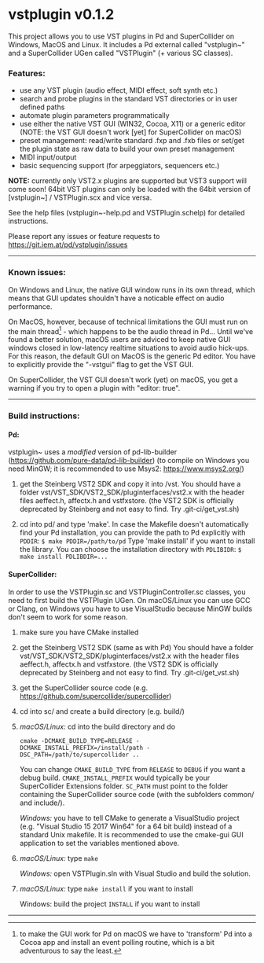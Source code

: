 vstplugin v0.1.2
================

This project allows you to use VST plugins in Pd and SuperCollider on Windows, MacOS and Linux.
It includes a Pd external called "vstplugin~" and a SuperCollider UGen called "VSTPlugin" (+ various SC classes).

### Features:

* use any VST plugin (audio effect, MIDI effect, soft synth etc.)
* search and probe plugins in the standard VST directories or in user defined paths
* automate plugin parameters programmatically
* use either the native VST GUI (WIN32, Cocoa, X11) or a generic editor
  (NOTE: the VST GUI doesn't work [yet] for SuperCollider on macOS)
* preset management: read/write standard .fxp and .fxb files or
  set/get the plugin state as raw data to build your own preset management
* MIDI input/output
* basic sequencing support (for arpeggiators, sequencers etc.)


**NOTE:** currently only VST2.x plugins are supported but VST3 support will come soon!
64bit VST plugins can only be loaded with the 64bit version of [vstplugin~] / VSTPlugin.scx and vice versa.

See the help files (vstplugin~-help.pd and VSTPlugin.schelp) for detailed instructions.

Please report any issues or feature requests to https://git.iem.at/pd/vstplugin/issues

---

### Known issues:

On Windows and Linux, the native GUI window runs in its own thread, which means
that GUI updates shouldn't have a noticable effect on audio performance.

On MacOS, however, because of technical limitations the GUI must run on
the main thread[^1] - which happens to be the audio thread in Pd...
Until we've found a better solution, macOS users are adviced to keep native GUI
windows closed in low-latency realtime situations to avoid audio hick-ups.
For this reason, the default GUI on MacOS is the generic Pd editor.
You have to explicitly provide the "-vstgui" flag to get the VST GUI.

On SuperCollider, the VST GUI doesn't work (yet) on macOS, you get a warning if you try
to open a plugin with "editor: true".

[^1]: to make the GUI work for Pd on macOS we have to 'transform' Pd into a Cocoa app
and install an event polling routine, which is a bit adventurous to say the least.

---

### Build instructions:

#### Pd:

vstplugin~ uses a *modified* version of pd-lib-builder (https://github.com/pure-data/pd-lib-builder)
(to compile on Windows you need MinGW; it is recommended to use Msys2: https://www.msys2.org/)

1) 	get the Steinberg VST2 SDK and copy it into /vst.
	You should have a folder vst/VST_SDK/VST2_SDK/pluginterfaces/vst2.x	with the header files aeffect.h, affectx.h and vstfxstore.
	(the VST2 SDK is officially deprecated by Steinberg and not easy to find. Try .git-ci/get_vst.sh)

2) 	cd into pd/ and type 'make'. In case the Makefile doesn't automatically find your Pd installation, you can provide the path to Pd explicitly with `PDDIR`:
	`$ make PDDIR=/path/to/pd`
	Type 'make install' if you want to install the library. You can choose the installation directory with `PDLIBIDR`:
	`$ make install PDLIBDIR=...`

#### SuperCollider:

In order to use the VSTPlugin.sc and VSTPluginController.sc classes, you need to first build the VSTPlugin UGen.
On macOS/Linux you can use GCC or Clang, on Windows you have to use VisualStudio because MinGW builds don't seem to work for some reason.

1) 	make sure you have CMake installed
2) 	get the Steinberg VST2 SDK (same as with Pd)
    You should have a folder vst/VST_SDK/VST2_SDK/pluginterfaces/vst2.x	with the header files aeffect.h, affectx.h and vstfxstore.
	(the VST2 SDK is officially deprecated by Steinberg and not easy to find. Try .git-ci/get_vst.sh)
3) 	get the SuperCollider source code (e.g. https://github.com/supercollider/supercollider)
4) 	cd into sc/ and create a build directory (e.g. build/)
5) 	*macOS/Linux:* cd into the build directory and do

	`cmake -DCMAKE_BUILD_TYPE=RELEASE -DCMAKE_INSTALL_PREFIX=/install/path -DSC_PATH=/path/to/supercollider ..`

	You can change `CMAKE_BUILD_TYPE` from `RELEASE` to `DEBUG` if you want a debug build.
	`CMAKE_INSTALL_PREFIX` would typically be your SuperCollider Extensions folder.
	`SC_PATH` must point to the folder containing the SuperCollider source code (with the subfolders common/ and include/).

	*Windows:* you have to tell CMake to generate a VisualStudio project (e.g. "Visual Studio 15 2017 Win64" for a 64 bit build) instead of a standard Unix makefile.
	It is recommended to use the cmake-gui GUI application to set the variables mentioned above.

6) 	*macOS/Linux:* type `make`

    *Windows:* open VSTPlugin.sln with Visual Studio and build the solution.

7)	*macOS/Linux:* type `make install` if you want to install

	Windows: build the project `INSTALL` if you want to install

---